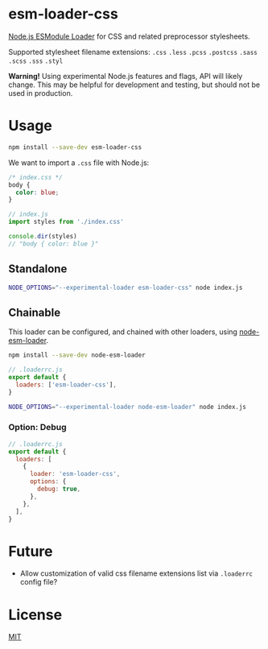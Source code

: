 # esm-loader-css

[Node.js ESModule Loader][node-loaders] for CSS and related
preprocessor stylesheets.

Supported stylesheet filename extensions:
`.css` `.less` `.pcss` `.postcss` `.sass` `.scss` `.sss` `.styl`

**Warning!** Using experimental Node.js features and flags,
API will likely change. This may be helpful for development and testing,
but should not be used in production.

# Usage

```sh
npm install --save-dev esm-loader-css
```

We want to import a `.css` file with Node.js:

```css
/* index.css */
body {
  color: blue;
}
```

```js
// index.js
import styles from './index.css'

console.dir(styles)
// "body { color: blue }"
```

## Standalone

```sh
NODE_OPTIONS="--experimental-loader esm-loader-css" node index.js
```

## Chainable

This loader can be configured, and chained with other loaders, using
[node-esm-loader][node-esm-loader].

```sh
npm install --save-dev node-esm-loader
```

```js
// .loaderrc.js
export default {
  loaders: ['esm-loader-css'],
}
```

```sh
NODE_OPTIONS="--experimental-loader node-esm-loader" node index.js
```

### Option: Debug

```js
// .loaderrc.js
export default {
  loaders: [
    {
      loader: 'esm-loader-css',
      options: {
        debug: true,
      },
    },
  ],
}
```

# Future

- Allow customization of valid css filename extensions list via `.loaderrc`
  config file?

# License

[MIT][mit-license]

[mit-license]: https://mit-license.org/
[node-esm-loader]: https://github.com/sebamarynissen/node-esm-loader#readme
[node-loaders]: https://nodejs.org/api/esm.html#loaders
